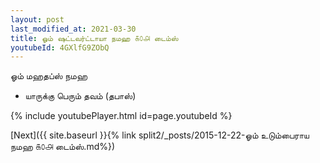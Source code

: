 ```yaml
---
layout: post
last_modified_at: 2021-03-30
title: ஓம் ஷட்டவர்ட்டாயா நமஹ ௧௦௮ டைம்ஸ்
youtubeId: 4GXlfG9ZObQ
---
```

 
 
 ஓம் மஹதப்ஸ் நமஹ  
 
 -  யாருக்கு பெரும் தவம் (தபாஸ்) 
 
  
 
  
 
 
 
 
 
 


{% include youtubePlayer.html id=page.youtubeId %}
 
[Next]({{ site.baseurl }}{% link  split2/_posts/2015-12-22-ஓம் உடும்பைராய நமஹ ௧௦௮ டைம்ஸ்.md%})
 
